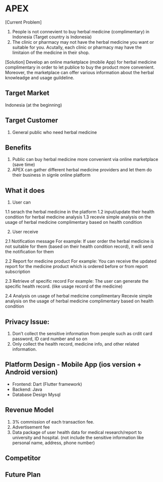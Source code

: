 # APEX

[Current Problem]
1. People is not connevient to buy herbal medicine (complimentary) in Indonesia (Target country is Indonesia)
2. The clinic or pharmacy may not have the herbal medicine you want or suitable for you. Acutally, 
each clinic or pharmacy may have the limitaion of the medicine in their shop.
 
[Solution]
Develop an online marketplace (mobile App) for herbal medicine complimentary in order to let publice to buy the product more convenient.
Moreover, the marketplace can offer various information about the herbal knowleadge and usage guildeline.
 
## Target Market
Indonesia (at the beginning)

## Target Customer
1. General public who need herbal medicine

## Benefits
1. Public can buy herbal medicine more convenient via online marketplace (save time)
2. APEX can gather different herbal medicine providers and let them do their business in signle online platform 
 
## What it does
1. User can 

1.1 serach the herbal medicine in the platform 
1.2 input/update their health condition for herbal medicine analysis
1.3 recevie simple analysis on the usage of herbal medicine complimentary based on health condition
 
2. User receive

2.1 Notification message
For example:
If user order the herbal medicine is not suitable for them (based on their health condition record), it will send the notification for them 
 
2.2 Report for medicine product
For example:
You can receive the updated report for the medicine product which is ordered before or from report subscription 
 
2.3 Retrieve of specific record
For example:
The user can generate the specific health record. (like usage record of the medicine) 

2.4 Analysis on usage of herbal medicine complimentary 
Recevie simple analysis on the usage of herbal medicine complimentary based on health condition

## Privacy Issue:
1. Don’t collect the sensitive information from people such as crdit card password, ID card number and so on
2. Only collect the health record, medicine info, and other related information.

## Platform Design - Mobile App (ios version + Android version)
* Frontend: Dart (Flutter framework)
* Backend: Java
* Database Design Mysql

## Revenue Model
1. 3% commission of each transaction fee.
2. Advertisement fee
3. Data package of user health data for medical research/report to university and hospital. (not include the sensitive information like personal name, address, phone number)

## Competitor

## Future Plan



